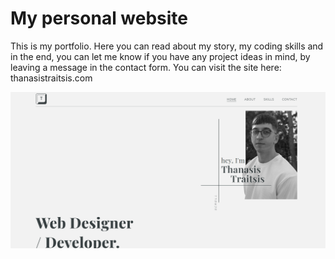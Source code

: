 # My personal website

This is my portfolio. Here you can read about my story, my coding skills and in the end, you can let me know if you have any project ideas in mind, by leaving a message in the contact form. You can visit the site here: thanasistraitsis.com

![alte text](https://github.com/Thanasis-Traitsis/Thanasis-Traitsis.github.io/blob/main/Home-page.png)
